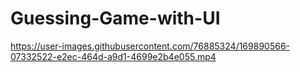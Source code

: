 # Guessing-Game-with-UI



https://user-images.githubusercontent.com/76885324/169890566-07332522-e2ec-464d-a9d1-4699e2b4e055.mp4

